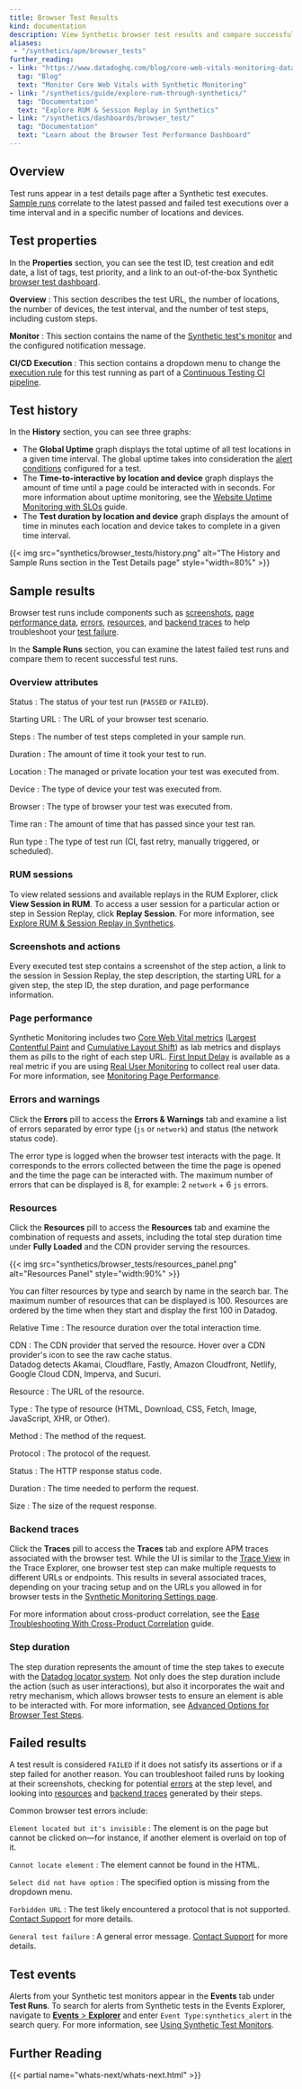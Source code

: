 ```yaml
---
title: Browser Test Results
kind: documentation
description: View Synthetic browser test results and compare successful or failed sample runs to test runs. 
aliases:
 - "/synthetics/apm/browser_tests"
further_reading:
- link: "https://www.datadoghq.com/blog/core-web-vitals-monitoring-datadog-rum-synthetics/#what-are-the-core-web-vitals"
  tag: "Blog"
  text: "Monitor Core Web Vitals with Synthetic Monitoring"
- link: "/synthetics/guide/explore-rum-through-synthetics/"
  tag: "Documentation"
  text: "Explore RUM & Session Replay in Synthetics"
- link: "/synthetics/dashboards/browser_test/"
  tag: "Documentation"
  text: "Learn about the Browser Test Performance Dashboard"
---
```


## Overview

Test runs appear in a test details page after a Synthetic test executes. [Sample runs](#sample-runs) correlate to the latest passed and failed test executions over a time interval and in a specific number of locations and devices.

## Test properties

In the **Properties** section, you can see the test ID, test creation and edit date, a list of tags, test priority, and a link to an out-of-the-box Synthetic [browser test dashboard][11].

**Overview** 
: This section describes the test URL, the number of locations, the number of devices, the test interval, and the number of test steps, including custom steps.

**Monitor**
: This section contains the name of the [Synthetic test's monitor][13] and the configured notification message.

**CI/CD Execution**
: This section contains a dropdown menu to change the [execution rule][12] for this test running as part of a [Continuous Testing CI pipeline][19].

## Test history

In the **History** section, you can see three graphs:

- The **Global Uptime** graph displays the total uptime of all test locations in a given time interval. The global uptime takes into consideration the [alert conditions][20] configured for a test.
- The **Time-to-interactive by location and device** graph displays the amount of time until a page could be interacted with in seconds. For more information about uptime monitoring, see the [Website Uptime Monitoring with SLOs][14] guide.
- The **Test duration by location and device** graph displays the amount of time in minutes each location and device takes to complete in a given time interval. 

{{< img src="synthetics/browser_tests/history.png" alt="The History and Sample Runs section in the Test Details page" style="width=80%" >}}

## Sample results

Browser test runs include components such as [screenshots](#screenshots), [page performance data](#page-performance), [errors](#errors), [resources](#resources), and [backend traces](#backend-traces) to help troubleshoot your [test failure](#failed-test-runs).

In the **Sample Runs** section, you can examine the latest failed test runs and compare them to recent successful test runs.

### Overview attributes

Status
: The status of your test run (`PASSED` or `FAILED`).

Starting URL
: The URL of your browser test scenario.

Steps
: The number of test steps completed in your sample run.

Duration
: The amount of time it took your test to run.

Location
: The managed or private location your test was executed from.

Device
: The type of device your test was executed from.

Browser
: The type of browser your test was executed from.

Time ran
: The amount of time that has passed since your test ran.

Run type
: The type of test run (CI, fast retry, manually triggered, or scheduled).

### RUM sessions

To view related sessions and available replays in the RUM Explorer, click **View Session in RUM**. To access a user session for a particular action or step in Session Replay, click **Replay Session**. For more information, see [Explore RUM & Session Replay in Synthetics][16].

### Screenshots and actions

Every executed test step contains a screenshot of the step action, a link to the session in Session Replay, the step description, the starting URL for a given step, the step ID, the step duration, and page performance information.

### Page performance

Synthetic Monitoring includes two [Core Web Vital metrics][6] ([Largest Contentful Paint][2] and [Cumulative Layout Shift][3]) as lab metrics and displays them as pills to the right of each step URL. [First Input Delay][4] is available as a real metric if you are using [Real User Monitoring][5] to collect real user data. For more information, see [Monitoring Page Performance][6].

### Errors and warnings

Click the **Errors** pill to access the **Errors & Warnings** tab and examine a list of errors separated by error type (`js` or `network`) and status (the network status code).

The error type is logged when the browser test interacts with the page. It corresponds to the errors collected between the time the page is opened and the time the page can be interacted with. The maximum number of errors that can be displayed is 8, for example: 2 `network` + 6 `js` errors.

### Resources

Click the **Resources** pill to access the **Resources** tab and examine the combination of requests and assets, including the total step duration time under **Fully Loaded** and the CDN provider serving the resources. 

{{< img src="synthetics/browser_tests/resources_panel.png" alt="Resources Panel" style="width:90%" >}}

You can filter resources by type and search by name in the search bar. The maximum number of resources that can be displayed is 100. Resources are ordered by the time when they start and display the first 100 in Datadog.

Relative Time 
: The resource duration over the total interaction time.

CDN
: The CDN provider that served the resource. Hover over a CDN provider's icon to see the raw cache status.  
Datadog detects Akamai, Cloudflare, Fastly, Amazon Cloudfront, Netlify, Google Cloud CDN, Imperva, and Sucuri.

Resource
: The URL of the resource.

Type
: The type of resource (HTML, Download, CSS, Fetch, Image, JavaScript, XHR, or Other).

Method
: The method of the request.

Protocol
: The protocol of the request.

Status
: The HTTP response status code.

Duration
: The time needed to perform the request.

Size
: The size of the request response.

### Backend traces

Click the **Traces** pill to access the **Traces** tab and explore APM traces associated with the browser test. While the UI is similar to the [Trace View][7] in the Trace Explorer, one browser test step can make multiple requests to different URLs or endpoints. This results in several associated traces, depending on your tracing setup and on the URLs you allowed in for browser tests in the [Synthetic Monitoring Settings page][8]. 

For more information about cross-product correlation, see the [Ease Troubleshooting With Cross-Product Correlation][21] guide.

### Step duration

The step duration represents the amount of time the step takes to execute with the [Datadog locator system][9]. Not only does the step duration include the action (such as user interactions), but also it incorporates the wait and retry mechanism, which allows browser tests to ensure an element is able to be interacted with. For more information, see [Advanced Options for Browser Test Steps][9].

## Failed results

A test result is considered `FAILED` if it does not satisfy its assertions or if a step failed for another reason. You can troubleshoot failed runs by looking at their screenshots, checking for potential [errors](#errors) at the step level, and looking into [resources][17] and [backend traces](#backend-traces) generated by their steps.

Common browser test errors include:

`Element located but it's invisible` 
: The element is on the page but cannot be clicked on—for instance, if another element is overlaid on top of it.

`Cannot locate element`
: The element cannot be found in the HTML.

`Select did not have option`
: The specified option is missing from the dropdown menu.

`Forbidden URL`
: The test likely encountered a protocol that is not supported. [Contact Support][10] for more details.

`General test failure`
: A general error message. [Contact Support][10] for more details.

## Test events

Alerts from your Synthetic test monitors appear in the **Events** tab under **Test Runs**. To search for alerts from Synthetic tests in the Events Explorer, navigate to [**Events** > **Explorer**][18] and enter `Event Type:synthetics_alert` in the search query. For more information, see [Using Synthetic Test Monitors][13].

## Further Reading

{{< partial name="whats-next/whats-next.html" >}}

[1]: https://web.dev/vitals/
[2]: https://web.dev/lcp/
[3]: https://web.dev/cls/
[4]: https://web.dev/fid/
[5]: /real_user_monitoring/
[6]: /real_user_monitoring/browser/monitoring_page_performance/#core-web-vitals
[7]: /tracing/trace_explorer/trace_view/
[8]: /synthetics/settings/?tab=specifyvalue#apm-integration-for-browser-tests
[9]: /synthetics/browser_tests/advanced_options/?tab=requestoptions#user-specified-locator
[10]: /help/
[11]: /synthetics/dashboards/browser_test/
[12]: /continuous_testing/cicd_integrations/configuration/?tab=npm#test-files
[13]: /synthetics/guide/synthetic-test-monitors/
[14]: /synthetics/guide/uptime-percentage-widget/
[15]: /real_user_monitoring/browser/data_collected/#long-task-timing-metrics
[16]: /synthetics/guide/explore-rum-through-synthetics/
[17]: /tracing/services/resource_page/
[18]: https://app.datadoghq.com/event/explorer
[19]: /continuous_testing/cicd_integrations
[20]: /synthetics/browser_tests/?tab=requestoptions#define-alert-conditions
[21]: /logs/guide/ease-troubleshooting-with-cross-product-correlation/#leverage-trace-correlation-to-troubleshoot-synthetic-tests
